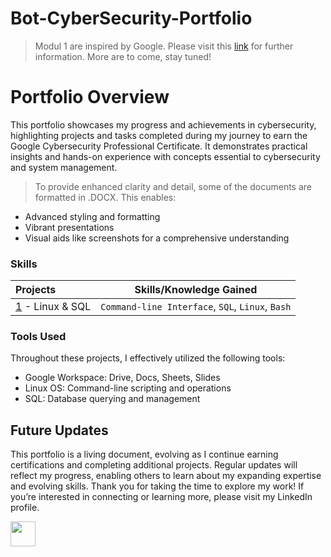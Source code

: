# Bot-CyberSecurity-Portfolio

> Modul 1 are inspired by Google. Please visit this [link](https://coursera.org/share/9b59d0463d00a9f3b68b78a09a1a9ceb) for further information. More are to come, stay tuned!

# Portfolio Overview

This portfolio showcases my progress and achievements in cybersecurity, highlighting projects and tasks completed during my journey to earn the Google Cybersecurity Professional Certificate. It demonstrates practical insights and hands-on experience with concepts essential to cybersecurity and system management.
> To provide enhanced clarity and detail, some of the documents are formatted in .DOCX. This enables:
* Advanced styling and formatting
* Vibrant presentations
* Visual aids like screenshots for a comprehensive understanding




### Skills
| Projects | Skills/Knowledge Gained |
| :--- |:---:|
| [1](https://github.com/bot0024/Bot-CyberSecurity-Portfolio/tree/main/Linux%20%26%20SQL) - Linux & SQL | `Command-line Interface`, `SQL`, `Linux`, `Bash` |


### Tools Used
Throughout these projects, I effectively utilized the following tools:
* Google Workspace: Drive, Docs, Sheets, Slides
* Linux OS: Command-line scripting and operations
* SQL: Database querying and management


## Future Updates
This portfolio is a living document, evolving as I continue earning certifications and completing additional projects. Regular updates will reflect my progress, enabling others to learn about my expanding expertise and evolving skills.
Thank you for taking the time to explore my work! If you’re interested in connecting or learning more, please visit my LinkedIn profile.
> <a href="https://www.linkedin.com/in/dip-nalawade/" target="_blank">
  <img src="https://cdn.jsdelivr.net/gh/devicons/devicon/icons/linkedin/linkedin-original.svg" width="40" height="40"/>
</a>

